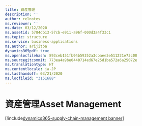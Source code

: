 ```yaml
---
title: 資産管理
description: ''
author: relnotes
ms.reviewer: ''
ms.date: 03/12/2020
ms.assetid: 5784db13-57cb-e911-a96f-000d3a4f33c1
ms.topic: structure
ms.service: business-applications
ms.author: arijitba
dynamics365pdf: true
ms.openlocfilehash: 893ceb151fb04b59352a3cbaee3e511221e73c00
ms.sourcegitcommit: 773ea4a9be0440714ed67e25d1ba572a6a25072e
ms.translationtype: HT
ms.contentlocale: ja-JP
ms.lasthandoff: 03/21/2020
ms.locfileid: "3151688"
---
```

# <a name="asset-management"></a><span data-ttu-id="2f85b-102">資産管理</span><span class="sxs-lookup"><span data-stu-id="2f85b-102">Asset Management</span></span>

[!include[dynamics365-supply-chain-management banner](../includes/dynamics365-supply-chain-management.md)]

<!--structure start-->

<!--structure end-->




